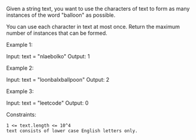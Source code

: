 Given a string text, you want to use the characters of text to form as many instances of the word "balloon" as possible.

You can use each character in text at most once. Return the maximum number of instances that can be formed.



Example 1:

Input: text = "nlaebolko"
Output: 1

Example 2:

Input: text = "loonbalxballpoon"
Output: 2

Example 3:

Input: text = "leetcode"
Output: 0



Constraints:

    1 <= text.length <= 10^4
    text consists of lower case English letters only.
